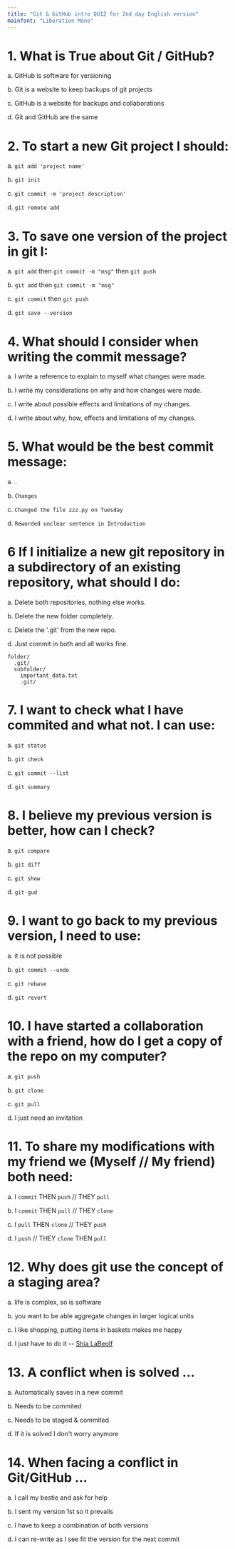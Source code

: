 ```yaml
---
title: "Git & GitHub intro QUIZ for 2nd day English version"
mainfont: "Liberation Mono"
---
```


# 1. What is True about Git / GitHub?

a. GitHub is software for versioning
    
b. Git is a website to keep backups of git projects
    
c. GitHub is a website for backups and collaborations
    
d. Git and GitHub are the same
    

# 2. To start a new Git project I should:

a. `git add 'project name'`
    
b. `git init`
    
c. `git commit -m 'project description'`
    
d. `git remote add`
    

# 3. To save one version of the project in git I:
    
a. `git add` then `git commit -m "msg"` then `git push`
    
b. `git add` then `git commit -m "msg"`
    
c. `git commit` then `git push`
    
d. `git save --version`
    

# 4. What should I consider when writing the commit message?
    
a. I write a reference to explain to myself what changes were made.
    
b. I write my considerations on why and how changes were made.
    
c. I write about possible effects and limitations of my changes.
    
d. I write about why, how, effects and limitations of my changes.


# 5. What would be the best commit message:
    
a. `.`
    
b. `Changes`
    
c. `Changed the file zzz.py on Tuesday`
    
d. `Reworded unclear sentence in Introduction`
    

# 6 If I initialize a new git repository in a subdirectory of an existing repository, what should I do:
    
a. Delete both repositories, nothing else works.
    
b. Delete the new folder completely.
    
c. Delete the '.git' from the new repo.
    
d. Just commit in both and all works fine.
    
```
folder/
  .git/
  subfolder/
    important_data.txt
    .git/
```
    
# 7. I want to check what I have commited and what not. I can use:
    
a. `git status`
    
b. `git check`
    
c. `git commit --list`
    
d. `git summary`
    

# 8. I  believe my previous version is better, how can I check?
    
a. `git compare`
    
b. `git diff`
    
c. `git show`
    
d. `git gud`
    

# 9. I want to go back to my previous version, I need to use:

a. it is not possible
    
b. `git commit --undo`
    
c. `git rebase`
    
d. `git revert`


# 10. I have started a collaboration with a friend, how do I get a copy of the repo on my computer?
    
a. `git push`
    
b. `git clone`
    
c. `git pull`
    
d. I just need an invitation 
    

# 11. To share my modifications with my friend we (Myself // My friend) both need:

a. I `commit` THEN `push` // THEY `pull`
    
b. I `commit` THEN `pull` // THEY `clone`
    
c. I `pull` THEN `clone` // THEY `push`
    
d. I `push` // THEY `clone` THEN `pull`
    

# 12. Why does git use the concept of a staging area?

a. life is complex, so is software
    
b. you want to be able aggregate changes in larger logical units
    
c. I like shopping, putting items in baskets makes me happy
    
d. I just have to do it -- [Shia LaBeolf](https://youtu.be/ZXsQAXx_ao0)


# 13. A conflict when is solved ...

a. Automatically saves in a new commit

b. Needs to be commited

c. Needs to be staged & commited

d. If it is solved I don't worry anymore


# 14. When facing a conflict in Git/GitHub ...

a. I call my bestie and ask for help

b. I sent my version 1st so it prevails

c. I have to keep a combination of both versions

d. I can re-write as I see fit the version for the next commit
